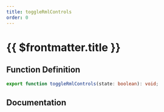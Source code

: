 ```yaml
---
title: toggleRmlControls
order: 0
---
```


# {{ $frontmatter.title }}

## Function Definition

```ts
export function toggleRmlControls(state: boolean): void;
```

## Documentation

<!--@include: ./parts/toggleRmlControls.md-->
